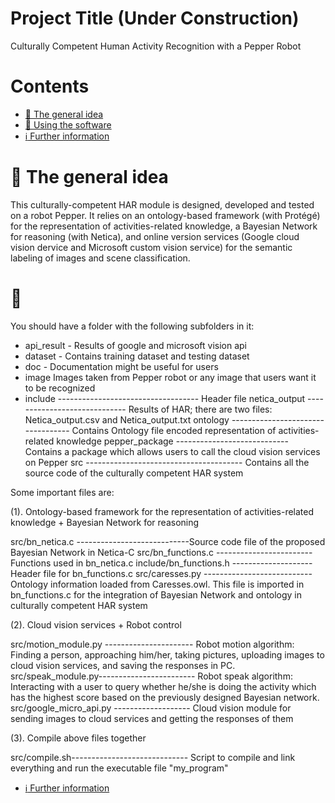 # Project Title (Under Construction)
Culturally Competent Human Activity Recognition with a Pepper Robot

# Contents
 - [:blue_book: The general idea](#blue_book-the-general-idea)
 - [:running: Using the software](#running-using-the-software)
 - [:information_source: Further information](information-source-further-information)

# :blue_book: The general idea
This culturally-competent HAR module is designed, developed and tested on a robot Pepper. It relies on an ontology-based framework (with Protégé) for the representation of activities-related knowledge, a Bayesian Network for reasoning (with Netica), and online version services (Google cloud vision dervice and Microsoft custom vision service) for the semantic labeling of images and scene classification.



# :running: 
You should have a folder with the following subfolders in it:


* api_result - Results of google and microsoft vision api
* dataset - Contains training dataset and testing dataset
* doc - Documentation might be useful for users
* image  Images taken from Pepper robot or any image that users want it to be recognized
* include ----------------------------------- Header file
netica_output ----------------------------- Results of HAR; there are two files: Netica_output.csv and Netica_output.txt
ontology ---------------------------------- Contains Ontology file encoded representation of activities-related knowledge
pepper_package ---------------------------- Contains a package which allows users to call the cloud vision services on Pepper
src --------------------------------------- Contains all the source code of the culturally competent HAR system



Some important files are:

(1). Ontology-based framework for the representation of activities-related knowledge + Bayesian Network for reasoning

src/bn_netica.c ----------------------------Source code file of the proposed Bayesian Network in Netica-C
src/bn_functions.c ------------------------ Functions used in bn_netica.c
include/bn_functions.h -------------------- Header file for bn_functions.c
src/caresses.py --------------------------- Ontology information loaded from Caresses.owl. 
                                            This file is imported in bn_functions.c for the integration of Bayesian Network 
                                            and ontology in culturally competent HAR system


(2). Cloud vision services + Robot control

src/motion_module.py ---------------------- Robot motion algorithm: Finding a person, approaching him/her, 
                                            taking pictures, uploading images to cloud vision services, and saving the responses in PC.
src/speak_module.py------------------------ Robot speak algorithm: Interacting with a user to query whether he/she is doing the 
                                            activity which has the highest score based on the previously designed Bayesian network.
src/google_micro_api.py ------------------- Cloud vision module for sending images to cloud services and getting the responses of them




(3). Compile above files together

src/compile.sh----------------------------- Script to compile and link everything and run the executable file "my_program"
                                  
 - [:information_source: Further information](information-source-further-information)
